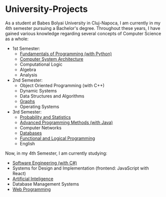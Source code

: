 # University-Projects
As a student at Babes Bolyai University in Cluj-Napoca, I am currently in my 4th semester pursuing a Bachelor's degree. Throughout these years, I have gained various knowledge regarding several concepts of Computer Science as a whole:
* 1st Semester: 
  * [Fundamentals of Programming (with Python)](https://github.com/Octavian-Gheorghe/University-Projects---1st-Semester/tree/8cb80f495d9862a314b8201bb3d8826a8af4d3b1/1st%20Semester/Fundamentals%20of%20Programming)
  * [Computer System Architecture](https://github.com/Octavian-Gheorghe/University-Projects---1st-Semester/tree/8cb80f495d9862a314b8201bb3d8826a8af4d3b1/1st%20Semester/Assembly)
  * Computational Logic
  * Algebra
  * Analysis
* 2nd Semester:
  * Object Oriented Programming (with C++)
  * Dynamic Systems
  * Data Structures and Algorithms
  * [Graphs](https://github.com/Octavian-Gheorghe/University-Projects---2nd-Semester/tree/a8c204a89b50f6d1b11fcfbf2a29be1b6589b3a1/Graphs/directedGraph)
  * Operating Systems
* 3rd Semester:
  * [Probability and Statistics](https://github.com/Octavian-Gheorghe/University-Projects---3rd-Semester/tree/85ff7aabda63927b36c1bdedbd528a2256333b40/Probability%20and%20Statistics)
  * [Advanced Programming Methods (with Java)](https://github.com/Octavian-Gheorghe/University-Projects---3rd-Semester/tree/85ff7aabda63927b36c1bdedbd528a2256333b40/Advanced%20Programming%20Methods)
  * Computer Networks
  * [Databases](https://github.com/Octavian-Gheorghe/University-Projects---3rd-Semester/tree/85ff7aabda63927b36c1bdedbd528a2256333b40/Databases)
  * [Functional and Logical Programming](https://github.com/Octavian-Gheorghe/University-Projects---3rd-Semester/tree/85ff7aabda63927b36c1bdedbd528a2256333b40/Functional%20and%20Logic%20Programming)
  * English

Now, in my 4th Semester, I am currently studying:
  * [Software Engineering (with C#)](https://github.com/Octavian-Gheorghe/University-Projects---4th-Semester/tree/8c1c8734cb3aa8b62d96e2a6333c1566598501a8/Software%20Engineering)
  * Systems for Design and Implementation (frontend: JavaScript with React)
  * [Artificial Inteligence](https://github.com/Octavian-Gheorghe/University-Projects---4th-Semester/tree/8c1c8734cb3aa8b62d96e2a6333c1566598501a8/Artificial%20Intelligence)
  * Database Management Systems
  * [Web Programming](https://github.com/Octavian-Gheorghe/University-Projects---4th-Semester/tree/8c1c8734cb3aa8b62d96e2a6333c1566598501a8/Web%20Programming)
